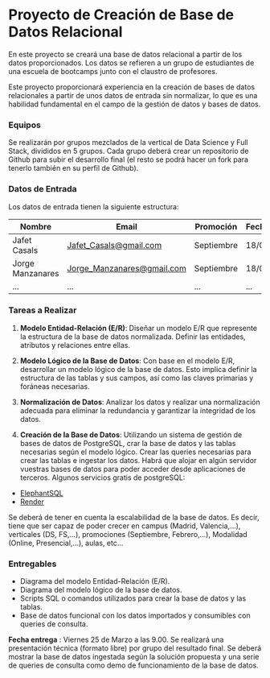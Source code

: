 # Proyecto de Creación de Base de Datos Relacional

En este proyecto se creará una base de datos relacional a partir de los datos proporcionados. Los datos se refieren a un grupo de estudiantes de una escuela de bootcamps junto con el claustro de profesores. 

Este proyecto proporcionará experiencia en la creación de bases de datos relacionales a partir de unos datos de entrada sin normalizar, lo que es una habilidad fundamental en el campo de la gestión de datos y bases de datos.

### Equipos

Se realizarán por grupos mezclados de la vertical de Data Science y Full Stack, divididos en 5 grupos. Cada grupo deberá crear un repositorio de Github para subir el desarrollo final (el resto se podrá hacer un fork para tenerlo también en su perfil de Github).

### Datos de Entrada

Los datos de entrada tienen la siguiente estructura:

| Nombre              | Email                   | Promoción | Fecha_comienzo | Campus | Proyecto_HLF | Proyecto_EDA | Proyecto_BBDD | Proyecto_ML | Proyecto_Deployment |
|---------------------|-------------------------|-----------|----------------|--------|--------------|-------------|--------------|------------|--------------------|
| Jafet Casals        | Jafet_Casals@gmail.com  | Septiembre| 18/09/2023     | Madrid | Apto         | No Apto     | Apto         | Apto       | Apto               |
| Jorge Manzanares    | Jorge_Manzanares@gmail.com | Septiembre | 18/09/2023 | Madrid | Apto         | No Apto     | Apto         | Apto       | Apto               |
| ...                 | ...                     | ...       | ...            | ...    | ...          | ...         | ...          | ...        | ...                |

### Tareas a Realizar

1. **Modelo Entidad-Relación (E/R)**: Diseñar un modelo E/R que represente la estructura de la base de datos normalizada. Definir las entidades, atributos y relaciones entre ellas.

2. **Modelo Lógico de la Base de Datos**: Con base en el modelo E/R, desarrollar un modelo lógico de la base de datos. Esto implica definir la estructura de las tablas y sus campos, así como las claves primarias y foráneas necesarias.

3. **Normalización de Datos**: Analizar los datos y realizar una normalización adecuada para eliminar la redundancia y garantizar la integridad de los datos.

4. **Creación de la Base de Datos**: Utilizando un sistema de gestión de bases de datos de PostgreSQL, crar la base de datos y las tablas necesarias según el modelo lógico. Crear las queries necesarias para crear las tablas e ingestar los datos. Habrá que alojar en algún servidor vuestras bases de datos para poder acceder desde aplicaciones de terceros.
Algunos servicios gratis de postgreSQL:

- [ElephantSQL](https://www.elephantsql.com/)
- [Render](https://render.com/docs/databases)


Se deberá de tener en cuenta la escalabilidad de la base de datos. Es decir, tiene que ser capaz de poder crecer en campus (Madrid, Valencia,...), verticales (DS, FS,...), promociones (Septiembre, Febrero,...), Modalidad (Online, Presencial,...), aulas, etc...

### Entregables

- Diagrama del modelo Entidad-Relación (E/R).
- Diagrama del modelo lógico de la base de datos.
- Scripts SQL o comandos utilizados para crear la base de datos y las tablas.
- Base de datos funcional con los datos importados y consumibles con queries de consulta.


**Fecha entrega** : Viernes 25 de Marzo a las 9.00. Se realizará una presentación técnica (formato libre) por grupo del resultado final. Se deberá mostrar la base de datos ingestada según la solución propuesta y una serie de queries de consulta como demo de funcionamiento de la base de datos.

